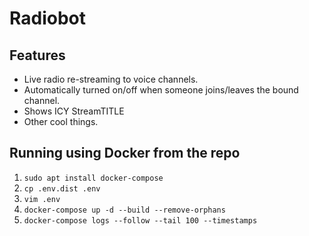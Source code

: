 # Radiobot

## Features

* Live radio re-streaming to voice channels.
* Automatically turned on/off when someone joins/leaves the bound channel.
* Shows ICY StreamTITLE
* Other cool things.

## Running using Docker from the repo

1. `sudo apt install docker-compose`
2. `cp .env.dist .env`
3. `vim .env`
4. `docker-compose up -d --build --remove-orphans`
5. `docker-compose logs --follow --tail 100 --timestamps`
